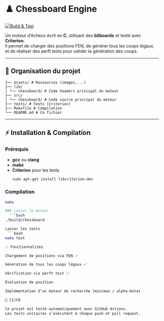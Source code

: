 # ♟️ Chessboard Engine

[![Build & Test](https://github.com/<TON-UTILISATEUR>/<TON-REPO>/actions/workflows/build.yml/badge.svg)](https://github.com/<TON-UTILISATEUR>/<TON-REPO>/actions/workflows/build.yml)

Un moteur d’échecs écrit en **C**, utilisant des **bitboards** et testé avec **Criterion**.  
Il permet de charger des positions FEN, de générer tous les coups légaux, et de réaliser des perft tests pour valider la génération des coups.  

---

## 📂 Organisation du projet

    ├── assets/ # Ressources (images,...)
    ├── lib/
    │ └── chessboard/ # Code headers principal du moteur
    ├── src/
    │ └── chessboard/ # Code source principal du moteur
    ├── tests/ # Tests (Criterion)
    ├── Makefile # Compilation
    └── README.md # Ce fichier


---

## ⚡ Installation & Compilation

### Prérequis
- **gcc** ou **clang**
- **make**
- **Criterion** pour les tests  
  ```bash
  sudo apt-get install libcriterion-dev

### Compilation
  ```bash
  make

### Lancer le moteur
    ```bash
  ./build/chessboard

Lancer les tests
   ```bash
  make test

✅ Fonctionnalités

 Chargement de positions via FEN ✅

 Génération de tous les coups légaux ✅

 Vérification via perft test ✅

 Évaluation de position

 Implémentation d’un moteur de recherche (minimax / alpha-beta)

🧪 CI/CD

Ce projet est testé automatiquement avec GitHub Actions.
Les tests unitaires s’exécutent à chaque push et pull request.